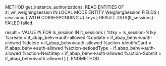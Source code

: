 METHOD get_instance_authorizations.
  READ ENTITIES OF zi_wr_weighingsession IN LOCAL MODE
    ENTITY WeighingSession
    FIELDS ( sessionid ) WITH CORRESPONDING #( keys )
    RESULT DATA(lt_sessions)
    FAILED failed.

  result = VALUE #( FOR ls_session IN lt_sessions
    ( %tky   = ls_session-%tky
      %create              = if_abap_behv=>auth-allowed
      %update              = if_abap_behv=>auth-allowed
      %delete              = if_abap_behv=>auth-allowed
      %action-identifyCard = if_abap_behv=>auth-allowed
      %action-setloadType  = if_abap_behv=>auth-allowed
      %action-NextStep     = if_abap_behv=>auth-allowed
      %action-Submit       = if_abap_behv=>auth-allowed ) ).
ENDMETHOD.

